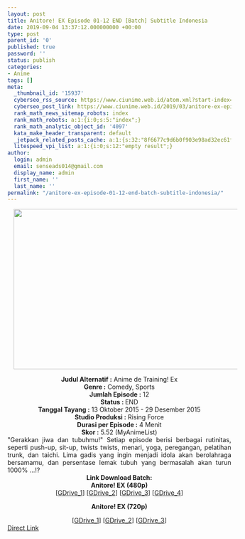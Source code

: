 ```yaml
---
layout: post
title: Anitore! EX Episode 01-12 END [Batch] Subtitle Indonesia
date: 2019-09-04 13:37:12.000000000 +00:00
type: post
parent_id: '0'
published: true
password: ''
status: publish
categories:
- Anime
tags: []
meta:
  _thumbnail_id: '15937'
  cyberseo_rss_source: https://www.ciunime.web.id/atom.xml?start-index=3451&max-results=150
  cyberseo_post_link: https://www.ciunime.web.id/2019/03/anitore-ex-episode-01-12-end-batch.html
  rank_math_news_sitemap_robots: index
  rank_math_robots: a:1:{i:0;s:5:"index";}
  rank_math_analytic_object_id: '4097'
  kata_make_header_transparent: default
  _jetpack_related_posts_cache: a:1:{s:32:"8f6677c9d6b0f903e98ad32ec61f8deb";a:2:{s:7:"expires";i:1649271990;s:7:"payload";a:0:{}}}
  litespeed_vpi_list: a:1:{i:0;s:12:"empty result";}
author:
  login: admin
  email: senseads014@gmail.com
  display_name: admin
  first_name: ''
  last_name: ''
permalink: "/anitore-ex-episode-01-12-end-batch-subtitle-indonesia/"
---
```

<div class="separator" style="clear: both; text-align: center;"><a href="https://1.bp.blogspot.com/-tuxNubHLFJU/XJ0bWgzd6_I/AAAAAAAAKsA/CFNlKyV8negEMbFx8VY-RquV_CU3FX_cQCLcBGAs/s1600/Anitore%2521%2BEX.jpg" imageanchor="1" style="margin-left: 1em; margin-right: 1em;"><img border="0" data-original-height="720" data-original-width="1280" height="360" src="{{ site.baseurl }}/assets/2019/09/Anitore%2521%2BEX.jpg" width="640" /></a></div>
<p>
<div style="text-align: center;"><b>Judul</b><b><b> Alternatif</b> :</b> Anime de Training! Ex</div>
<div style="text-align: center;"><b><b>Genre :</b></b> Comedy, Sports</div>
<div style="text-align: center;"><b>Jumlah Episode :</b> 12<br /><b>Status :&nbsp;</b>END<br /><b>Tanggal Tayang :</b> 13 Oktober 2015 - 29 Desember 2015<br /><b>Studio Produksi :</b> Rising Force<br /><b>Durasi per Episode :</b> 4 Menit</div>
<div style="text-align: center;"><b>Skor :</b> 5.52 (MyAnimeList)</div>
<div style="text-align: center;"></div>
<div style="text-align: justify;">"Gerakkan jiwa dan tubuhmu!" Setiap episode berisi berbagai rutinitas, seperti push-up, sit-up, twists twists, menari, yoga, peregangan, pelatihan trunk, dan taichi. Lima gadis yang ingin menjadi idola akan berolahraga bersamamu, dan persentase lemak tubuh yang bermasalah akan turun 1000% ...!?</div>
<div style="text-align: justify;"></div>
<div style="text-align: justify;"></div>
<div style="text-align: center;"><b>Link Download Batch:</b></div>
<div style="text-align: center;">
<div style="text-align: center;"><b>Anitore! EX (480p)</b></div>
<div style="text-align: center;">[<a href="https://drive.google.com/uc?export=download&amp;id=1LAy4mDPPypjOLzetypUcyYkLzSeOvlJl" target="_blank" rel="noopener">GDrive_1</a>] [<a href="https://drive.google.com/uc?export=download&amp;id=1uslYYFMwiMV_8M-2xRAumRA_m4OdLJQW" target="_blank" rel="noopener">GDrive_2</a>] [<a href="https://drive.google.com/uc?export=download&amp;id=1gVNUBaGu02nSZod9yGUq0_JM5Tz2ZEaZ" target="_blank" rel="noopener">GDrive_3</a>] [<a href="https://docs.google.com/uc?id=0B0DNvb_zE7_EMlZ2bjh2NjBhVUk&amp;export=download" target="_blank" rel="noopener">GDrive_4</a>]</div>
<div style="text-align: center;">
<div style="text-align: center;"></div>
</div>
<p><b>Anitore! EX (720p)</b></div>
<div style="text-align: center;">[<a href="https://docs.google.com/uc?id=1RcThNubN7MAyezmMokqixjjakQHUtH46" target="_blank" rel="noopener">GDrive_1</a>] [<a href="https://drive.google.com/uc?export=download&amp;id=0B4bH8dx8z_iaZFMzb2ZBeDFuclU" target="_blank" rel="noopener">GDrive_2</a>] [<a href="https://drive.google.com/uc?export=download&amp;id=1NZA7GD7seVcOihRMPsuzHQWt13KhLPJl" target="_blank" rel="noopener">GDrive_3</a>]</div>
<link rel="stylesheet" href="https://cdnjs.cloudflare.com/ajax/libs/font-awesome/4.7.0/css/font-awesome.min.css" />
<div class="divbtn"> <a href="https://handymansurrender.com/fihup8buzv?key=94550f7ce39444073321dde3b8782f97" class="btn"><i class="fa fa-download"></i> Direct Link</a> </div>
